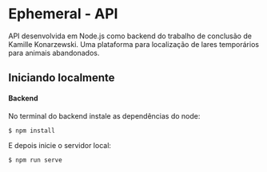 # Ephemeral - API

API desenvolvida em Node.js como backend do trabalho de conclusão de Kamille Konarzewski. Uma plataforma para localização de lares temporários para animais abandonados.

## Iniciando localmente
#### Backend
No terminal do backend instale as dependências do node:
```sh
$ npm install
```
E depois inicie o servidor local:
```sh
$ npm run serve
```
